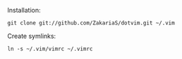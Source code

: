 Installation:

    git clone git://github.com/ZakariaS/dotvim.git ~/.vim
    
Create symlinks:
    
    ln -s ~/.vim/vimrc ~/.vimrc

